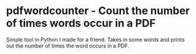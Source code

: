 # pdfwordcounter - Count the number of times words occur in a PDF

Simple tool in Python I made for a friend. Takes in some words and prints out the number of times the word occurs in a PDF.
